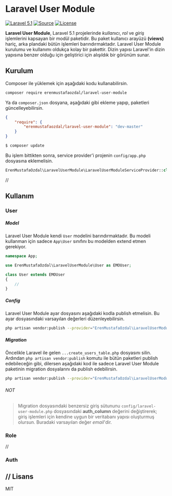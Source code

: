 Laravel User Module
===================
[![Laravel 5.1](https://img.shields.io/badge/Laravel-5.1-orange.svg?style=flat-square)](https://laravel.com/docs/5.1/)
[![Source](https://img.shields.io/badge/source-erenmustafaozdal/laravel--user--module-blue.svg?style=flat-square)](https://github.com/erenmustafaozdal/laravel-user-module)
[![License](http://img.shields.io/badge/license-MIT-brightgreen.svg?style=flat-square)](https://tldrlegal.com/license/mit-license)

**Laravel User Module**, Laravel 5.1 projelerinde *kullanıcı*, *rol* ve *giriş* işlemlerini kapsayan bir modül paketidir. Bu paket kullanıcı arayüzü **(views)** hariç, arka plandaki bütün işlemleri barındırmaktadır.
Laravel User Module kurulumu ve kullanımı oldukça kolay bir pakettir. Dizin yapısı Laravel'in dizin yapısına benzer olduğu için geliştirici için alışıldık bir görünüm sunar.

Kurulum
-------
Composer ile yüklemek için aşağıdaki kodu kullanabilirsin.

```bash
composer require erenmustafaozdal/laravel-user-module
```
Ya da `composer.json` dosyana, aşağıdaki gibi ekleme yapıp, paketleri güncelleyebilirsin.
```json
{
    "require": {
        "erenmustafaozdal/laravel-user-module": "dev-master"
    }
}
```

```bash
$ composer update
```
Bu işlem bittikten sonra, service provider'i projenin `config/app.php` dosyasına eklemelisin.

```php
ErenMustafaOzdal\LaravelUserModule\LaravelUserModuleServiceProvider::class,
```
//

Kullanım
--------
### User
##### Model
Laravel User Module kendi `User` modelini barındırmaktadır. Bu modeli kullanman için sadece `App\User` sınıfını bu modelden extend etmen gerekiyor.
```php
namespace App;

use ErenMustafaOzdal\LaravelUserModule\User as EMOUser;

class User extends EMOUser
{
    //
}
```
##### Config
Laravel User Module ayar dosyasını aşağıdaki kodla publish etmelisin. Bu ayar dosyasındaki varsayılan değerleri düzenleyebilirsin.
```bash
php artisan vendor:publish --provider="ErenMustafaOzdal\LaravelUserModule\LaravelUserModuleServiceProvider" --tag="config"
```
##### Migration
Öncelikle Laravel ile gelen `...create_users_table.php` dosyasını silin. Ardından `php artisan vendor:publish` komutu ile bütün paketleri publish edebileceğin gibi, dilersen aşağıdaki kod ile sadece Laravel User Module paketinin migration dosyalarını da publish edebilirsin.
```bash
php artisan vendor:publish --provider="ErenMustafaOzdal\LaravelUserModule\LaravelUserModuleServiceProvider" --tag="migrations"
```
###### NOT
> Migration dosyasındaki benzersiz giriş sütununu `config/laravel-user-module.php` dosyasındaki **auth_column** değerini değiştirerek; giriş işlemleri için kendine uygun bir veritabanı yapısı oluşturmuş olursun. Buradaki varsayılan değer *email*'dir.

### Role
//
### Auth
//
Lisans
------
MIT